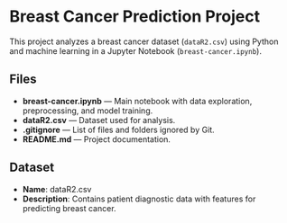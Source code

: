 # Breast Cancer Prediction Project

This project analyzes a breast cancer dataset (`dataR2.csv`) using Python and machine learning in a Jupyter Notebook (`breast-cancer.ipynb`).

## Files
- **breast-cancer.ipynb** — Main notebook with data exploration, preprocessing, and model training.
- **dataR2.csv** — Dataset used for analysis.
- **.gitignore** — List of files and folders ignored by Git.
- **README.md** — Project documentation.

## Dataset
- **Name**: dataR2.csv  
- **Description**: Contains patient diagnostic data with features for predicting breast cancer.  


